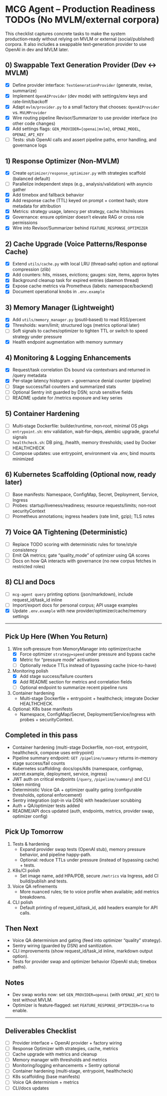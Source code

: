 # MCG Agent – Production Readiness TODOs (No MVLM/external corpora)

This checklist captures concrete tasks to make the system production‑ready without relying on MVLM or external (social/published) corpora. It also includes a swappable text‑generation provider to use OpenAI in dev and MVLM later.

## 0) Swappable Text Generation Provider (Dev ↔ MVLM)
- [x] Define provider interface: `TextGenerationProvider` (generate, revise, summarize)
- [x] Implement `OpenAIProvider` (dev mode) with settings/env keys and rate‑limit/backoff
- [x] Adapt `mvlm/provider.py` to a small factory that chooses: `OpenAIProvider` vs. `MVLMProvider`
- [x] Wire routing pipeline Revisor/Summarizer to use provider interface (no other code changes)
- [x] Add settings flags: `GEN_PROVIDER={openai|mvlm}`, `OPENAI_MODEL`, `OPENAI_API_KEY`
- [ ] Tests: stub OpenAI calls and assert pipeline paths, error handling, and governance logs

## 1) Response Optimizer (Non‑MVLM)
- [x] Create `optimizer/response_optimizer.py` with strategies scaffold (balanced default)
- [ ] Parallelize independent steps (e.g., analysis/validation) with asyncio gather
- [x] Add timebox and fallback behavior
- [x] Add response cache (TTL) keyed on prompt + context hash; store metadata for attribution
- [x] Metrics: strategy usage, latency per strategy, cache hits/misses
- [x] Governance: ensure optimizer doesn’t elevate RAG or cross role permissions
- [x] Wire into Revisor/Summarizer behind `FEATURE_RESPONSE_OPTIMIZER`

## 2) Cache Upgrade (Voice Patterns/Response Cache)
- [x] Extend `utils/cache.py` with local LRU (thread‑safe) option and optional compression (zlib)
- [x] Add counters: hits, misses, evictions; gauges: size, items, approx bytes
- [x] Background cleanup task for expired entries (daemon thread)
- [x] Expose cache metrics via Prometheus (labels: namespace/backend)
- [x] Document operational knobs in `.env.example`

## 3) Memory Manager (Lightweight)
- [x] Add `utils/memory_manager.py` (psutil‑based) to read RSS/percent
- [x] Thresholds: warn/limit; structured logs (metrics optional later)
- [ ] Soft signals to caches/optimizer to tighten TTL or switch to speed strategy under pressure
- [x] Health endpoint augmentation with memory summary

## 4) Monitoring & Logging Enhancements
- [x] Request/task correlation IDs bound via contextvars and returned in /query metadata
- [x] Per‑stage latency histogram + governance denial counter (pipeline)
- [ ] Stage success/fail counters and summarized stats
- [ ] Optional Sentry init guarded by DSN; scrub sensitive fields
- [ ] README update for /metrics exposure and key series

## 5) Container Hardening
- [ ] Multi‑stage Dockerfile: builder/runtime, non‑root, minimal OS pkgs
- [ ] `entrypoint.sh`: env validation, wait‑for‑deps, alembic upgrade, graceful signals
- [ ] `healthcheck.sh`: DB ping, /health, memory thresholds; used by Docker HEALTHCHECK
- [ ] Compose updates: use entrypoint, environment via .env, bind mounts minimized

## 6) Kubernetes Scaffolding (Optional now, ready later)
- [ ] Base manifests: Namespace, ConfigMap, Secret, Deployment, Service, Ingress
- [ ] Probes: startup/liveness/readiness; resource requests/limits; non‑root securityContext
- [ ] Prometheus annotations; ingress headers (rate limit, gzip); TLS notes

## 7) Voice QA Tightening (Deterministic)
- [ ] Replace TODO scoring with deterministic rules for tone/style consistency
- [ ] Emit QA metrics; gate “quality_mode” of optimizer using QA scores
- [ ] Docs on how QA interacts with governance (no new corpus fetches in restricted roles)

## 8) CLI and Docs
- [ ] `mcg-agent query` printing options (json/markdown), include request_id/task_id inline
- [ ] Import/export docs for personal corpus; API usage examples
- [x] Update `.env.example` with new provider/optimizer/cache/memory settings

---

## Pick Up Here (When You Return)
1) Wire soft‑pressure from MemoryManager into optimizer/cache
   - [x] Force optimizer `strategy=speed` under pressure and bypass cache
   - [x] Metric for “pressure mode” activations
   - [ ] Optionally reduce TTLs instead of bypassing cache (nice-to-have)
2) Monitoring polish
   - [x] Add stage success/failure counters
   - [x] Add README section for metrics and correlation fields
   - [ ] Optional endpoint to summarize recent pipeline runs
3) Container hardening
   - Multi‑stage Dockerfile + entrypoint + healthcheck; integrate Docker HEALTHCHECK.
4) Optional: K8s base manifests
   - Namespace, ConfigMap/Secret, Deployment/Service/Ingress with probes + securityContext.

## Completed in this pass
- Container hardening (multi-stage Dockerfile, non-root, entrypoint, healthcheck, compose uses entrypoint)
- Pipeline summary endpoint: `GET /pipeline/summary` returns in-memory stage success/fail counts
- Kubernetes scaffolding: docs/ops/k8s (namespace, configmap, secret.example, deployment, service, ingress)
- JWT auth on critical endpoints (`/query`, `/pipeline/summary`) and CLI token minting
- Deterministic Voice QA + optimizer quality gating (configurable thresholds, optional enforcement)
- Sentry integration (opt-in via DSN) with header/user scrubbing
- Auth + QA/optimizer tests added
- README/API docs updated (auth, endpoints, metrics, provider swap, optimizer config)

## Pick Up Tomorrow
1) Tests & hardening
   - Expand provider swap tests (OpenAI stub), memory pressure behavior, and pipeline happy-path.
   - Optional: reduce TTLs under pressure (instead of bypassing cache) + tests.
2) K8s/CI polish
   - Set image name, add HPA/PDB, secure `/metrics` via Ingress, add CI build/publish and tests.
3) Voice QA refinements
   - More nuanced rules; tie to voice profile when available; add metrics breakdowns.
4) CLI polish
   - Default printing of request_id/task_id, add headers example for API calls.

## Then Next
- Voice QA determinism and gating (feed into optimizer “quality” strategy).
- Sentry wiring (guarded by DSN) and sanitization.
- CLI improvements (show request_id/task_id inline, markdown output option).
- Tests for provider swap and optimizer behavior (OpenAI stub; timebox paths).

## Notes
- Dev swap works now: set `GEN_PROVIDER=openai` (with `OPENAI_API_KEY`) to test without MVLM.
- Optimizer is feature‑flagged: set `FEATURE_RESPONSE_OPTIMIZER=true` to enable.

---

## Deliverables Checklist
- [ ] Provider interface + OpenAI provider + factory wiring
- [ ] Response Optimizer with strategies, cache, metrics
- [ ] Cache upgrade with metrics and cleanup
- [ ] Memory manager with thresholds and metrics
- [ ] Monitoring/logging enhancements + Sentry optional
- [ ] Container hardening (multi‑stage, entrypoint, healthcheck)
- [ ] K8s scaffolding (base manifests)
- [ ] Voice QA determinism + metrics
- [ ] CLI/docs updates
